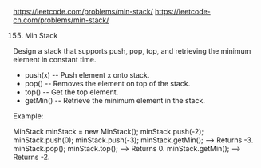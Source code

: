 https://leetcode.com/problems/min-stack/
https://leetcode-cn.com/problems/min-stack/

155. Min Stack

Design a stack that supports push, pop, top, and retrieving the minimum element in constant time.

- push(x) -- Push element x onto stack.
- pop() -- Removes the element on top of the stack.
- top() -- Get the top element.
- getMin() -- Retrieve the minimum element in the stack.

Example:

  MinStack minStack = new MinStack();
  minStack.push(-2);
  minStack.push(0);
  minStack.push(-3);
  minStack.getMin();   --> Returns -3.
  minStack.pop();
  minStack.top();      --> Returns 0.
  minStack.getMin();   --> Returns -2.
